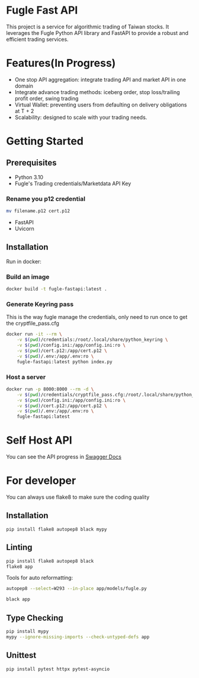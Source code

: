 # Fugle Fast API
This project is a service for algorithmic trading of Taiwan stocks. It leverages the Fugle Python API library and FastAPI to provide a robust and efficient trading services.

# Features(In Progress)
- One stop API aggregation: integrate trading API and market API in one domain
- Integrate advance trading methods: iceberg order, stop loss/trailing profit order, swing trading
- Virtual Wallet: preventing users from defaulting on delivery obligations at T + 2
- Scalability: designed to scale with your trading needs.

# Getting Started
## Prerequisites
- Python 3.10
- Fugle's Trading credentials/Marketdata API Key

### Rename you p12 credential
```bash
mv filename.p12 cert.p12
```
- FastAPI
- Uvicorn


## Installation
Run in docker:

### Build an image
```bash
docker build -t fugle-fastapi:latest .
```

### Generate Keyring pass
This is the way fugle manage the credentials, only need to run once to get the cryptfile_pass.cfg
```bash
docker run -it --rm \
    -v $(pwd)/credentials:/root/.local/share/python_keyring \
    -v $(pwd)/config.ini:/app/config.ini:ro \
    -v $(pwd)/cert.p12:/app/cert.p12 \
    -v $(pwd)/.env:/app/.env:ro \
    fugle-fastapi:latest python index.py
```

### Host a server
```bash
docker run -p 8000:8000 --rm -d \
    -v $(pwd)/credentials/cryptfile_pass.cfg:/root/.local/share/python_keyring/cryptfile_pass.cfg:ro \
    -v $(pwd)/config.ini:/app/config.ini:ro \
    -v $(pwd)/cert.p12:/app/cert.p12 \
    -v $(pwd)/.env:/app/.env:ro \
    fugle-fastapi:latest
```

# Self Host API
You can see the API progress in
[Swagger Docs](https://fugle.lynxlinkage.com/docs)


# For developer
You can always use flake8 to make sure the coding quality

## Installation
```
pip install flake8 autopep8 black mypy
```

## Linting
```bash
pip install flake8 autopep8 black
flake8 app
```

Tools for auto reformatting:
```bash
autopep8 --select=W293 --in-place app/models/fugle.py
```

```bash
black app
```

## Type Checking
```bash
pip install mypy
mypy --ignore-missing-imports --check-untyped-defs app
```

## Unittest
```bash
pip install pytest httpx pytest-asyncio
```